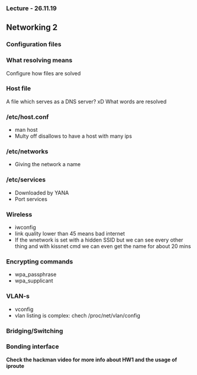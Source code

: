 ### Lecture - 26.11.19

## Networking 2

### Configuration files

### What resolving means
Configure how files are solved

### Host file
A file which serves as a DNS server? xD
What words are resolved

### /etc/host.conf
* man host
* Multy off disallows to have a host with many ips

### /etc/networks
* Giving the network a name

### /etc/services
* Downloaded by YANA
* Port services

### Wireless
* iwconfig
* link quality lower than 45 means bad internet
* If the wnetwork is set with a hidden SSID but we can see every other thing
and with kissnet cmd we can even get the name for about 20 mins

### Encrypting commands
* wpa_passphrase
* wpa_supplicant

### VLAN-s
* vconfig
* vlan listing is complex: chech /proc/net/vlan/config

### Bridging/Switching

### Bonding interface

**Check the hackman video for more info about HW1 and the usage of iproute**